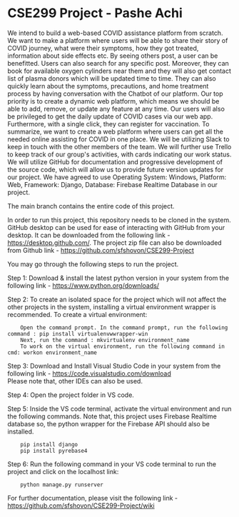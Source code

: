 # CSE299 Project - Pashe Achi     

We intend to build a web-based COVID assistance platform from scratch. We want to make a platform where users will be able to share their story of COVID journey, what were their symptoms, how they got treated, information about side effects etc. By seeing others post, a user can be benefitted. Users can also search for any specific post. Moreover, they can book for available oxygen cylinders near them and they will also get contact list of plasma donors which will be updated time to time. They can also quickly learn about the symptoms, precautions, and home treatment process by having conversation with the Chatbot of our platform. Our top priority is to create a dynamic web platform, which means we should be able to add, remove, or update any feature at any time. Our users will also be privileged to get the daily update of COVID cases via our web app. Furthermore, with a single click, they can register for vaccination. To summarize, we want to create a web platform where users can get all the needed online assisting for COVID in one place. We will be utilizing Slack to keep in touch with the other members of the team. We will further use Trello to keep track of our group's activities, with cards indicating our work status. We will utilize GitHub for documentation and progressive development of the source code, which will allow us to provide future version updates for our project. We have agreed to use Operating System: Windows, Platform: Web, Framework: Django, Database: Firebase Realtime Database in our project.  

The main branch contains the entire code of this project.   

In order to run this project, this repository needs to be cloned in the system. GitHub desktop can be used for ease of interacting with GitHub from your desktop. It can be downloaded from the following link - https://desktop.github.com/. The project zip file can also be downloaded from Github link - https://github.com/sfshovon/CSE299-Project

You may go through the following steps to run the project. 

Step 1: Download & install the latest python version in your system from the following link - https://www.python.org/downloads/   

Step 2: To create an isolated space for the project which will not affect the other projects in the system, installing a virtual environment wrapper is recommended.  To create a virtual environment:  

        Open the command prompt. In the command prompt, run the following command : pip install virtualenvwwrapper-win
        Next, run the command : mkvirtualenv environment_name
        To work on the virtual environment, run the following command in cmd: workon environment_name
        
Step 3: Download and Install Visual Studio Code in your system from the following link - https://code.visualstudio.com/download   
        Please note that, other IDEs can also be used.
        
Step 4: Open the project folder in VS code.

Step 5: Inside the VS code terminal, activate the virtual environment and run the following commands. Note that, this project uses Firebase Realtime database so, the python wrapper for the Firebase API should also be installed.

        pip install django    
        pip install pyrebase4  
               
Step 6: Run the following command in your VS code terminal to run the project and click on the localhost link:  

        python manage.py runserver   
        
For further documentation, please visit the following link - https://github.com/sfshovon/CSE299-Project/wiki
